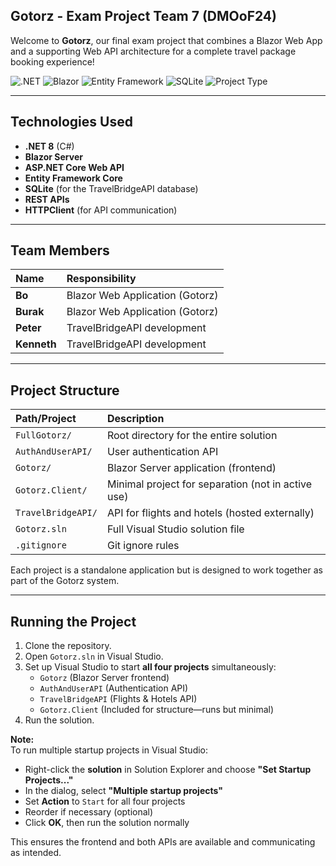 ## Gotorz - Exam Project Team 7 (DMOoF24)

Welcome to **Gotorz**, our final exam project that combines a Blazor Web App and a supporting Web API architecture for a complete travel package booking experience!

![.NET](https://img.shields.io/badge/.NET-8.0-blueviolet)
![Blazor](https://img.shields.io/badge/Blazor-Server-green)
![Entity Framework](https://img.shields.io/badge/Entity_Framework-Core-blue)
![SQLite](https://img.shields.io/badge/SQLite-DB-lightgrey)
![Project Type](https://img.shields.io/badge/Project-Exam--Final-orange)

---

## Technologies Used

- **.NET 8** (C#)
- **Blazor Server**
- **ASP.NET Core Web API**
- **Entity Framework Core**
- **SQLite** (for the TravelBridgeAPI database)
- **REST APIs**
- **HTTPClient** (for API communication)

---

## Team Members

| Name        | Responsibility                  |
|:------------|:---------------------------------|
| **Bo**      | Blazor Web Application (Gotorz)  |
| **Burak**   | Blazor Web Application (Gotorz)  |
| **Peter**   | TravelBridgeAPI development      |
| **Kenneth** | TravelBridgeAPI development      |

---

## Project Structure

| Path/Project           | Description                                             |
|:------------------------|:--------------------------------------------------------|
| `FullGotorz/`          | Root directory for the entire solution                 |
| `AuthAndUserAPI/`      | User authentication API                                |
| `Gotorz/`              | Blazor Server application (frontend)                   |
| `Gotorz.Client/`       | Minimal project for separation (not in active use)     |
| `TravelBridgeAPI/`     | API for flights and hotels (hosted externally)         |
| `Gotorz.sln`           | Full Visual Studio solution file                       |
| `.gitignore`           | Git ignore rules                                       |

Each project is a standalone application but is designed to work together as part of the Gotorz system.

---

## Running the Project

1. Clone the repository.
2. Open `Gotorz.sln` in Visual Studio.
3. Set up Visual Studio to start **all four projects** simultaneously:
   - `Gotorz` (Blazor Server frontend)
   - `AuthAndUserAPI` (Authentication API)
   - `TravelBridgeAPI` (Flights & Hotels API)
   - `Gotorz.Client` (Included for structure—runs but minimal)
4. Run the solution.

**Note:**  
To run multiple startup projects in Visual Studio:
- Right-click the **solution** in Solution Explorer and choose **"Set Startup Projects..."**  
- In the dialog, select **"Multiple startup projects"**  
- Set **Action** to `Start` for all four projects  
- Reorder if necessary (optional)  
- Click **OK**, then run the solution normally

This ensures the frontend and both APIs are available and communicating as intended.